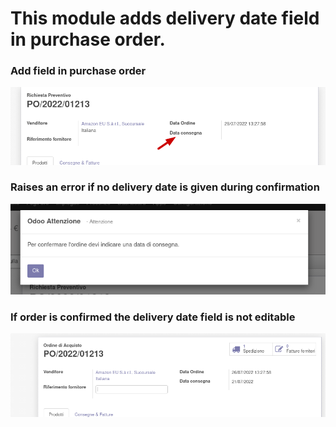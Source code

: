 # This module adds delivery date field in purchase order.

### Add field in purchase order

![Image](images/1.png "a field")

### Raises an error if no delivery date is given during confirmation

![Image](images/2.png "error")

### If order is confirmed the delivery date field is not editable

![Image](images/3.png "edit")

